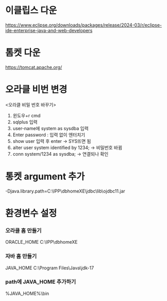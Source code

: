# 이클립스 다운
https://www.eclipse.org/downloads/packages/release/2024-03/r/eclipse-ide-enterprise-java-and-web-developers
# 톰켓 다운
https://tomcat.apache.org/

# 오라클 비번 변경
<오라클 비밀 번호 바꾸기>
1. 윈도우+r  cmd
2. sqlplus 입력
3. user-name에 system as sysdba 입력
4.  Enter password : 입력 없이 엔터치기
5. show user 입력 후  enter    -> SYS뜨면 됨
6. alter user system identified by 1234;     -> 비밀번호 바뀜
7. conn system/1234 as sysdba;   -> 연결되나 확인

# 통켓 argument 추가
-Djava.library.path=C:\IPP\dbhomeXE\jdbc\lib\ojdbc11.jar

# 환경변수 설정 
### 오라클 홈 만들기 
ORACLE_HOME
C:\IPP\dbhomeXE
### 자바 홈 만들기
JAVA_HOME
C:\Program Files\Java\jdk-17
### path에 JAVA_HOME 추가하기
%JAVA_HOME%\bin
